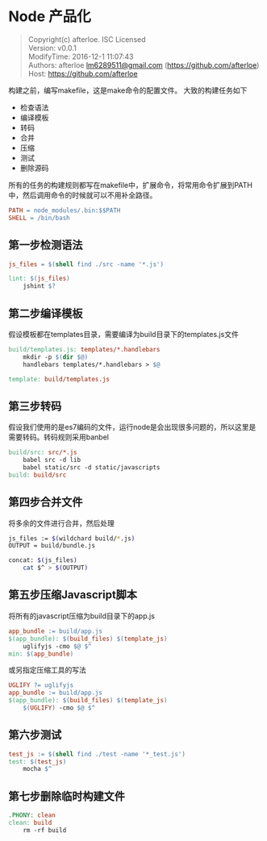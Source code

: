 Node 产品化
===

> Copyright(c) afterloe. ISC Licensed  
> Version: v0.0.1  
> ModifyTime: 2016-12-1 11:07:43  
> Authors:
    afterloe <lm6289511@gmail.com> (https://github.com/afterloe)  
> Host:
    https://github.com/afterloe  
   
构建之前，编写makefile，这是make命令的配置文件。
大致的构建任务如下

* 检查语法
* 编译模板
* 转码
* 合并
* 压缩
* 测试
* 删除源码

所有的任务的构建规则都写在makefile中，扩展命令，将常用命令扩展到PATH中，然后调用命令的时候就可以不用补全路径。
```makefile
PATH = node_modules/.bin:$$PATH
SHELL = /bin/bash
```

## 第一步检测语法
```makefile
js_files = $(shell find ./src -name '*.js')

lint: $(js_files)
	jshint $?
```

## 第二步编译模板
假设模板都在templates目录，需要编译为build目录下的templates.js文件
```makefile
build/templates.js: templates/*.handlebars
	mkdir -p $(dir $@)
	handlebars templates/*.handlebars > $@

template: build/templates.js
```

## 第三步转码
假设我们使用的是es7编码的文件，运行node是会出现很多问题的，所以这里是需要转码。转码规则采用banbel
```makefile
build/src: src/*.js
	babel src -d lib
	babel static/src -d static/javascripts 
build: build/src
```

## 第四步合并文件
将多余的文件进行合并，然后处理
```bash
js_files := $(wildchard build/*.js)
OUTPUT = build/bundle.js

concat: $(js_files)
	cat $^ > $(OUTPUT)
```

## 第五步压缩Javascript脚本
将所有的javascript压缩为build目录下的app.js
```makefile
app_bundle := build/app.js
$(app_bundle): $(build_files) $(template_js)
	uglifyjs -cmo $@ $^
min: $(app_bundle)
```
或另指定压缩工具的写法
```makefile
UGLIFY ?= uglifyjs
app_bundle := build/app.js
$(app_bundle): $(build_files) $(template_js)
	$(UGLIFY) -cmo $@ $^
```

## 第六步测试
```makefile
test_js := $(shell find ./test -name '*_test.js')
test: $(test_js)
	mocha $^
```

## 第七步删除临时构建文件
```makefile
.PHONY: clean
clean: build
	rm -rf build
```
